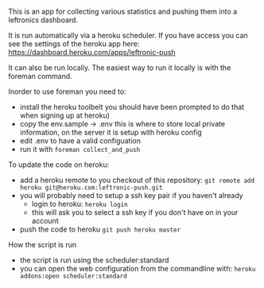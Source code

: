 This is an app for collecting various statistics and pushing them into a leftronics dashboard.

It is run automatically via a heroku scheduler.
If you have access you can see the settings of the heroku app here:
https://dashboard.heroku.com/apps/leftronic-push

It can also be run locally. The easiest way to run it locally is with the foreman command.

Inorder to use foreman you need to:

- install the heroku toolbelt
  you should have been prompted to do that when signing up at heroku)
- copy the env.sample -> .env
  this is where to store local private information, on the server it is setup with heroku config
- edit .env to have a valid configuation 
- run it with `foreman collect_and_push`

To update the code on heroku:

- add a heroku remote to you checkout of this repository:
  `git remote add heroku git@heroku.com:leftronic-push.git`
- you will probably need to setup a ssh key pair if you haven't already
    - login to heroku: `heroku login`
    - this will ask you to select a ssh key if you don't have on in your account
- push the code to heroku `git push heroku master`

How the script is run

- the script is run using the scheduler:standard
- you can open the web configuration from the commandline with:
  `heroku addons:open scheduler:standard`
